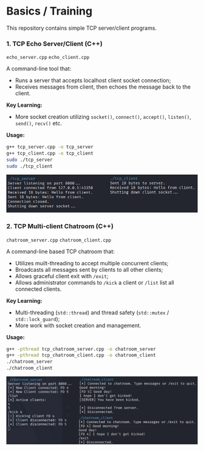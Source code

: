 
# Basics / Training

This repository contains simple TCP server/client programs.

### 1. TCP Echo Server/Client (C++)
`echo_server.cpp` `echo_client.cpp`

A command-line tool that:
- Runs a server that accepts localhost client socket connection;
- Receives messages from client, then echoes the message back to the client.

**Key Learning:**
- More socket creation utilizing `socket()`, `connect()`, `accept()`, `listen()`, `send()`, `recv()` etc.

**Usage:**
```bash
g++ tcp_server.cpp -o tcp_server
g++ tcp_client.cpp -o tcp_client
sudo ./tcp_server
sudo ./tcp_client
```

![echo_server_client_screenshot](echo_server_client_example.jpg)

### 2. TCP Multi-client Chatroom (C++)
`chatroom_server.cpp` `chatroom_client.cpp`

A command-line based TCP chatroom that:
- Utilizes muilt-threading to accept multiple concurrent clients;
- Broadcasts all messages sent by clients to all other clients;
- Allows graceful client exit with `/exit`;
- Allows administrator commands to `/kick` a client or `/list` list all connected clients.

**Key Learning:**
- Multi-threading (`std::thread`) and thread safety (`std::mutex` / `std::lock_guard`);
- More work with socket creation and management.

**Usage:**
```bash
g++ -pthread tcp_chatroom_server.cpp -o chatroom_server
g++ -pthread tcp_chatroom_client.cpp -o chatroom_client
./chatroom_server
./chatroom_client
```

![chatroom_server_client_screenshot](chatroom_server_client_example.jpg)
